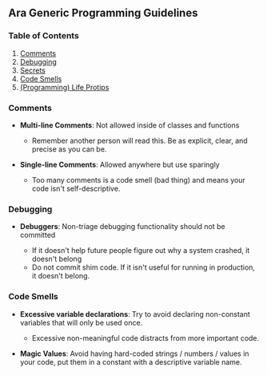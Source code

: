 ## Ara Generic Programming Guidelines

### Table of Contents

  1. [Comments](#comments)
  1. [Debugging](#debugging)
  1. [Secrets](#secrets)
  1. [Code Smells](#code-smells)
  1. [(Programming) Life Protips](#life-protips)

### Comments

- **Multi-line Comments**: Not allowed inside of classes and functions

  - Remember another person will read this. Be as explicit, clear, and precise as you can be.

- **Single-line Comments**: Allowed anywhere but use sparingly

  - Too many comments is a code smell (bad thing) and means your code isn't self-descriptive.

### Debugging

- **Debuggers**: Non-triage debugging functionality should not be committed

  - If it doesn't help future people figure out why a system crashed, it doesn't belong
  - Do not commit shim code. If it isn't useful for running in production, it doesn't belong.

### Code Smells

- **Excessive variable declarations**: Try to avoid declaring non-constant variables that will only be used once.

  - Excessive non-meaningful code distracts from more important code.

- **Magic Values**: Avoid having hard-coded strings / numbers / values in your code, put them in a constant with a descriptive variable name.


